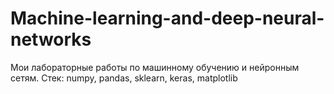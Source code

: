 # Machine-learning-and-deep-neural-networks
Мои лабораторные работы по машинному обучению и нейронным сетям. Стек: numpy, pandas, sklearn, keras, matplotlib
